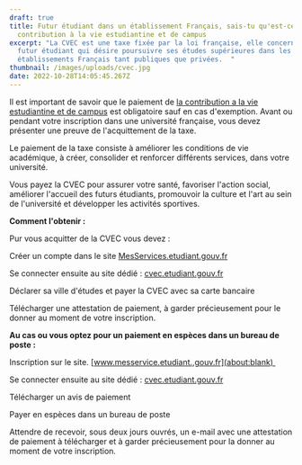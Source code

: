 ```yaml
---
draft: true
title: Futur étudiant dans un établissement Français, sais-tu qu'est-ce que la
  contribution à la vie estudiantine et de campus
excerpt: "La CVEC est une taxe fixée par la loi française, elle concerne tout
  futur étudiant qui désire poursuivre ses études supérieures dans les
  établissements Français tant publiques que privées.  "
thumbnail: /images/uploads/cvec.jpg
date: 2022-10-28T14:05:45.267Z
---
```

Il est important de savoir que le paiement de [la contribution a la vie estudiantine et de campus](https://cvec.etudiant.gouv.fr/) est obligatoire sauf en cas d'exemption. Avant ou pendant votre inscription dans une université française, vous devez présenter une preuve de l'acquittement de la taxe. 

Le paiement de la taxe consiste à améliorer les conditions de vie académique, à créer, consolider et renforcer différents services, dans votre université. 

Vous payez la CVEC pour assurer votre santé, favoriser l'action social, améliorer l'accueil des futurs étudiants, promouvoir la culture et l'art au sein de l'université et développer les activités sportives.

**Comment l'obtenir :**

Pur vous acquitter de la CVEC vous devez :

Créer un compte dans le site [MesServices.etudiant.gouv.fr](https://www.messervices.etudiant.gouv.fr/envole/enregistrement)

Se connecter ensuite au site dédié : [cvec.etudiant.gouv.fr](https://cvec.etudiant.gouv.fr/)

Déclarer sa ville d'études et payer la CVEC avec sa carte bancaire 

Télécharger une attestation de paiement, à garder précieusement pour le donner au moment de votre inscription.

**Au cas ou vous optez pour un paiement en espèces dans un bureau de poste :**

Inscription sur le site. [www.messervice.etudiant.,gouv.fr](about:blank) 

Se connecter ensuite au site dédié : [cvec.etudiant.gouv.fr](https://cvec.etudiant.gouv.fr/)

Télécharger un avis de paiement 

Payer en espèces dans un bureau de poste 

Attendre de recevoir, sous deux jours ouvrés, un e-mail avec une attestation de paiement à télécharger et à garder précieusement pour la donner au moment de votre inscription.



<!--EndFragment-->